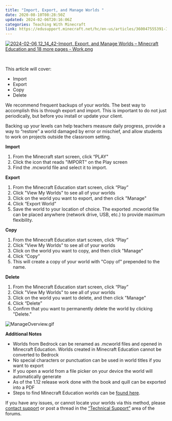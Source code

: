 ```yaml
---
title: "Import, Export, and Manage Worlds "
date: 2020-08-10T08:28:50Z
updated: 2024-02-06T20:16:06Z
categories: Teaching With Minecraft
link: https://edusupport.minecraft.net/hc/en-us/articles/360047555391-Import-Export-and-Manage-Worlds
---
```


[![2024-02-06 12_14_42-Import, Export, and Manage Worlds – Minecraft Education and 18 more pages - Work.png](https://edusupport.minecraft.net/hc/article_attachments/23505761908500)](https://www.youtube.com/watch?v=Q71vShBs42A)

 

This article will cover:

- Import
- Export
- Copy
- Delete

We recommend frequent backups of your worlds. The best way to accomplish this is through export and import. This is important to do not just periodically, but before you install or update your client.

Backing up your levels can help teachers measure daily progress, provide a way to “restore” a world damaged by error or mischief, and allow students to work on projects outside the classroom setting.

**Import**

1.  From the Minecraft start screen, click “PLAY"
2.  Click the icon that reads "IMPORT" on the Play screen
3.  Find the .mcworld file and select it to import.

**Export**

1.  From the Minecraft Education start screen, click “Play”
2.  Click "View My Worlds" to see all of your worlds
3.  Click on the world you want to export, and then click "Manage"
4.  Click “Export World” 
5.  Save the world to your location of choice. The exported .mcworld file can be placed anywhere (network drive, USB, etc.) to provide maximum flexibility.

**Copy**

1.  From the Minecraft Education start screen, click “Play”
2.  Click "View My Worlds" to see all of your worlds
3.  Click on the world you want to copy, and then click "Manage"
4.  Click “Copy” 
5.  This will create a copy of your world with "Copy of" prepended to the name. 

**Delete**

1.  From the Minecraft Education start screen, click “Play”
2.  Click "View My Worlds" to see all of your worlds
3.  Click on the world you want to delete, and then click "Manage"
4.  Click “Delete” 
5.  Confirm that you want to permanently delete the world by clicking "Delete."  

![ManageOverview.gif](https://edusupport.minecraft.net/hc/article_attachments/360096325591)

**Additional Notes**

- Worlds from Bedrock can be renamed as .mcworld files and opened in Minecraft Education. Worlds created in Minecraft Education cannot be converted to Bedrock
- No special characters or punctuation can be used in world titles if you want to export
- If you open a world from a file picker on your device the world will automatically generate
- As of the 1.12 release work done with the book and quill can be exported into a PDF
- Steps to find Minecraft Education worlds can be [found here](../Administration-and-License-Management/Location-of-World-Files.md). 

If you have any issues, or cannot locate your worlds via this method, please [contact support](https://edusupport.minecraft.net/hc/en-us/requests/new) or post a thread in the [“Technical Support”](https://edusupport.minecraft.net/hc/en-us/community/topics/360001721951-I-have-a-technical-problem) area of the forums.
